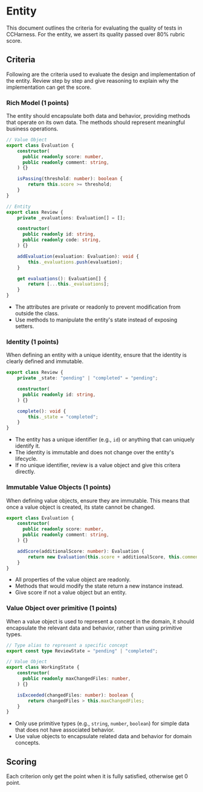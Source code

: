 # Entity

This document outlines the criteria for evaluating the quality of tests in CCHarness. For the entity, we assert its quality passed over 80% rubric score.

## Criteria

Following are the criteria used to evaluate the design and implementation of the entity. Review step by step and give reasoning to explain why the implementation can get the score.

### Rich Model (1 points)

The entity should encapsulate both data and behavior, providing methods that operate on its own data. The methods should represent meaningful business operations.

```ts
// Value Object
export class Evaluation {
    constructor(
      public readonly score: number,
      public readonly comment: string,
    ) {}

    isPassing(threshold: number): boolean {
        return this.score >= threshold;
    }
}

// Entity
export class Review {
    private _evaluations: Evaluation[] = [];

    constructor(
      public readonly id: string,
      public readonly code: string,
    ) {}

    addEvaluation(evaluation: Evaluation): void {
        this._evaluations.push(evaluation);
    }

    get evaluations(): Evaluation[] {
        return [...this._evaluations];
    }
}
```

- The attributes are private or readonly to prevent modification from outside the class.
- Use methods to manipulate the entity's state instead of exposing setters.

### Identity (1 points)

When defining an entity with a unique identity, ensure that the identity is clearly defined and immutable.

```ts
export class Review {
    private _state: "pending" | "completed" = "pending";

    constructor(
      public readonly id: string,
    ) {}

    complete(): void {
        this._state = "completed";
    }
}
```

- The entity has a unique identifier (e.g., `id`) or anything that can uniquely identify it.
- The identity is immutable and does not change over the entity's lifecycle.
- If no unique identifier, review is a value object and give this critera directly.

### Immutable Value Objects (1 points)

When defining value objects, ensure they are immutable. This means that once a value object is created, its state cannot be changed.

```ts
export class Evaluation {
    constructor(
      public readonly score: number,
      public readonly comment: string,
    ) {}

    addScore(additionalScore: number): Evaluation {
        return new Evaluation(this.score + additionalScore, this.comment);
    }
}
```

- All properties of the value object are readonly.
- Methods that would modify the state return a new instance instead.
- Give score if not a value object but an entity.

### Value Object over primitive (1 points)

When a value object is used to represent a concept in the domain, it should encapsulate the relevant data and behavior, rather than using primitive types.

```ts
// Type alias to represent a specific concept
export const type ReviewState = "pending" | "completed";

// Value Object
export class WorkingState {
    constructor(
      public readonly maxChangedFiles: number,
    ) {}

    isExceeded(changedFiles: number): boolean {
        return changedFiles > this.maxChangedFiles;
    }
}
```

- Only use primitive types (e.g., `string`, `number`, `boolean`) for simple data that does not have associated behavior.
- Use value objects to encapsulate related data and behavior for domain concepts.

## Scoring

Each criterion only get the point when it is fully satisfied, otherwise get 0 point.
